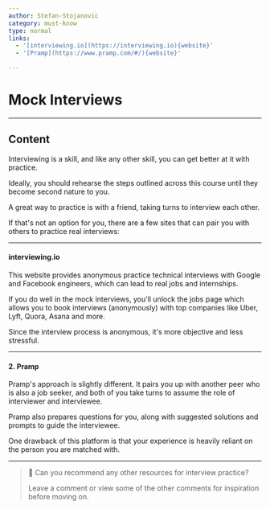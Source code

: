 ```yaml
---
author: Stefan-Stojanovic
category: must-know
type: normal
links:
  - '[interviewing.io](https://interviewing.io){website}'
  - '[Pramp](https://www.pramp.com/#/){website}'

---
```


# Mock Interviews

---
## Content

Interviewing is a skill, and like any other skill, you can get better at it with practice.

Ideally, you should rehearse the steps outlined across this course until they become second nature to you.

A great way to practice is with a friend, taking turns to interview each other.

If that's not an option for you, there are a few sites that can pair you with others to practice real interviews: 

---

#### interviewing.io

This website provides anonymous practice technical interviews with Google and Facebook engineers, which can lead to real jobs and internships. 

If you do well in the mock interviews, you'll unlock the jobs page which allows you to book interviews (anonymously) with top companies like Uber, Lyft, Quora, Asana and more.

Since the interview process is anonymous, it's more objective and less stressful.

---

#### 2. Pramp

Pramp's approach is slightly different. It pairs you up with another peer who is also a job seeker, and both of you take turns to assume the role of interviewer and interviewee.

Pramp also prepares questions for you, along with suggested solutions and prompts to guide the interviewee.

One drawback of this platform is that your experience is heavily reliant on the person you are matched with.

---

> 💬 Can you recommend any other resources for interview practice?
>
> Leave a comment or view some of the other comments for inspiration before moving on.